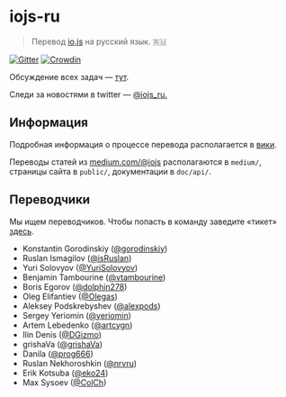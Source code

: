 # iojs-ru
> Перевод [io.js](https://iojs.org/) на русский язык. :ru:

[![Gitter](https://badges.gitter.im/Join%20Chat.svg)](https://gitter.im/iojs/iojs-ru?utm_source=badge&utm_medium=badge&utm_campaign=pr-badge)
[![Crowdin](https://d322cqt584bo4o.cloudfront.net/iojs-ru/localized.png)](https://crowdin.com/project/iojs-ru)

Обсуждение всех задач — [тут](https://github.com/iojs/iojs-ru/issues).

Следи за новостями в twitter — <a href="https://twitter.com/intent/follow?screen_name=iojs_ru" target="_blank">
  @iojs_ru.
</a>

## Информация
Подробная информация о процессе перевода располагается в  [вики](https://github.com/iojs/iojs-ru/wiki/Инструкции-для-переводчиков).

Переводы статей из [medium.com/@iojs](https://medium.com/@iojs) располагаются в `medium/`, страницы сайта в `public/`, документации в `doc/api/`.

## Переводчики

Мы ищем переводчиков. Чтобы попасть в команду заведите «тикет» [здесь](https://github.com/iojs/iojs-ru/issues/new).

- Konstantin Gorodinskiy ([@gorodinskiy](https://github.com/gorodinskiy))
- Ruslan Ismagilov ([@isRuslan](https://github.com/isRuslan))
- Yuri Solovyov ([@YuriSolovyov](https://github.com/YuriSolovyov))
- Benjamin Tambourine ([@vtambourine](https://github.com/vtambourine))
- Boris Egorov ([@dolphin278](https://github.com/dolphin278))
- Oleg Elifantiev ([@Olegas](https://github.com/Olegas))
- Aleksey Podskrebyshev ([@alexpods](https://github.com/alexpods))
- Sergey Yeriomin ([@yeriomin](https://github.com/yeriomin))
- Artem Lebedenko ([@artcygn](https://github.com/artcygn))
- Ilin Denis ([@DGizmo](https://github.com/DGizmo))
- grishaVa ([@grishaVa](https://github.com/grishaVa))
- Danila ([@prog666](https://github.com/prog666))
- Ruslan Nekhoroshkin ([@nrvru](https://github.com/nrvru))
- Erik Kotsuba ([@eko24](https://github.com/eko24))
- Max Sysoev ([@ColCh](https://github.com/ColCh))
